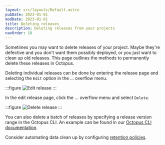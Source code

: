 ```yaml
---
layout: src/layouts/Default.astro
pubDate: 2023-01-01
modDate: 2023-01-01
title: Deleting releases
description: Deleting releases from your projects
navOrder: 18
---
```


Sometimes you may want to delete releases of your project. Maybe they're defective and you don't want them possibly deployed, or you just want to clean up old releases. This page outlines the methods to permanently delete these releases in Octopus.

Deleting individual releases can be done by entering the release page and selecting the `Edit` option in the ... overflow menu.

:::figure
![Edit release](/docs/releases/images/edit-release.png)
:::

In the edit release page, click the ... overflow menu and select `Delete`.

:::figure
![Delete release](/docs/releases/images/delete-release.png)
:::

You can also delete a batch of releases by specifying a release version range in the Octopus CLI. An example can be found in our [Octopus CLI documentation](/docs/octopus-rest-api/octopus-cli/delete-releases).

Consider automating data clean up by configuring [retention policies](/docs/administration/retention-policies).
